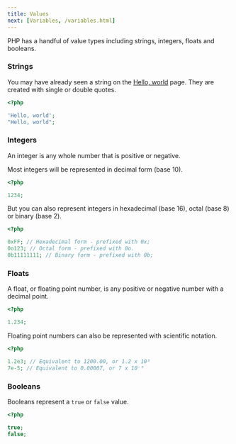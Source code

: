 ```yaml
---
title: Values
next: [Variables, /variables.html]
---
```


PHP has a handful of value types including strings, integers, floats and booleans.

### Strings

You may have already seen a string on the [Hello, world](/hello-world.html) page. They are created with single or double quotes.

```php
<?php

'Hello, world';
"Hello, world";
```

### Integers

An integer is any whole number that is positive or negative.

Most integers will be represented in decimal form (base 10).

```php
<?php

1234;
```

But you can also represent integers in hexadecimal (base 16), octal (base 8) or binary (base 2).

```php
<?php

0xFF; // Hexadecimal form - prefixed with 0x;
0o123; // Octal form - prefixed with 0o.
0b11111111; // Binary form - prefixed with 0b;
```

### Floats

A float, or floating point number, is any positive or negative number with a decimal point.

```php
<?php

1.234;
```

Floating point numbers can also be represented with scientific notation.

```php
<?php

1.2e3; // Equivalent to 1200.00, or 1.2 x 10³
7e-5; // Equivalent to 0.00007, or 7 x 10⁻⁵
```

### Booleans

Booleans represent a `true` or `false` value.

```php
<?php

true;
false;
```